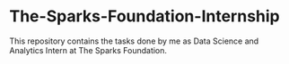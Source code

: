 # The-Sparks-Foundation-Internship
This repository contains the tasks done by me as Data Science and Analytics Intern at The Sparks Foundation.
